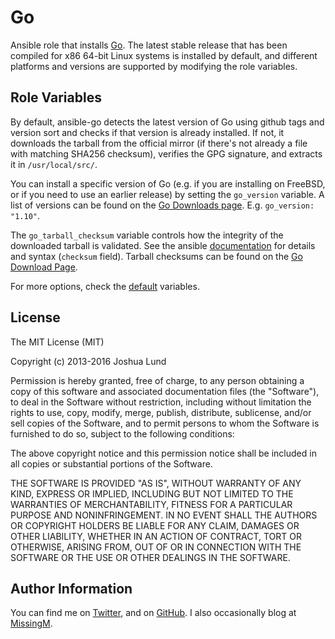Go
========

Ansible role that installs [Go](https://golang.org/). The latest stable release that has been compiled for x86 64-bit Linux systems is installed by default, and different platforms and versions are supported by modifying the role variables.

Role Variables
--------------

By default, ansible-go detects the latest version of Go using github tags and version sort and checks if that version is already installed.
If not, it downloads the tarball from the official mirror (if there's not already a file with matching SHA256 checksum), verifies the GPG signature, and extracts it in `/usr/local/src/`.

You can install a specific version of Go (e.g. if you are installing on FreeBSD, or if you need to use an earlier release) by setting the `go_version` variable. A list of versions can be found on the [Go Downloads page](https://golang.org/dl/).
E.g. `go_version: "1.10"`.

The `go_tarball_checksum` variable controls how the integrity of the downloaded tarball is validated.
See the ansible [documentation](https://docs.ansible.com/ansible/latest/modules/get_url_module.html) for details and syntax (`checksum` field).
Tarball checksums can be found on the [Go Download Page](https://golang.org/dl/).

For more options, check the [default](defaults/main.yml) variables.

License
-------

The MIT License (MIT)

Copyright (c) 2013-2016 Joshua Lund

Permission is hereby granted, free of charge, to any person obtaining a copy of this software and associated documentation files (the "Software"), to deal in the Software without restriction, including without limitation the rights to use, copy, modify, merge, publish, distribute, sublicense, and/or sell copies of the Software, and to permit persons to whom the Software is furnished to do so, subject to the following conditions:

The above copyright notice and this permission notice shall be included in all copies or substantial portions of the Software.

THE SOFTWARE IS PROVIDED "AS IS", WITHOUT WARRANTY OF ANY KIND, EXPRESS OR IMPLIED, INCLUDING BUT NOT LIMITED TO THE WARRANTIES OF MERCHANTABILITY, FITNESS FOR A PARTICULAR PURPOSE AND NONINFRINGEMENT. IN NO EVENT SHALL THE AUTHORS OR COPYRIGHT HOLDERS BE LIABLE FOR ANY CLAIM, DAMAGES OR OTHER LIABILITY, WHETHER IN AN ACTION OF CONTRACT, TORT OR OTHERWISE, ARISING FROM, OUT OF OR IN CONNECTION WITH THE SOFTWARE OR THE USE OR OTHER DEALINGS IN THE SOFTWARE.

Author Information
------------------

You can find me on [Twitter](https://twitter.com/joshualund), and on [GitHub](https://github.com/jlund/). I also occasionally blog at [MissingM](https://missingm.co).
